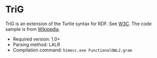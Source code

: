 # TriG #

TriG is an extension of the Turtle syntax for RDF.
See [W3C](http://www.w3.org/TR/trig/).
The code sample is from [Wikipedia](http://www.w3.org/TR/trig/).

* Required version: 1.0+
* Parsing method: LALR
* Compilation command: `himecc.exe FunctionalOWL2.gram`
